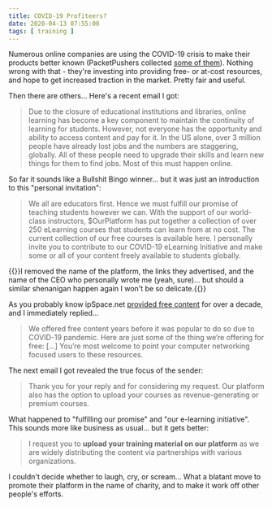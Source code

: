 ```yaml
---
title: COVID-19 Profiteers?
date: 2020-04-13 07:55:00
tags: [ training ]
---
```

Numerous online companies are using the COVID-19 crisis to make their products better known (PacketPushers collected [some of them](https://packetpushers.net/covid-19-vendor-offers-tracking-page/)). Nothing wrong with that - they're investing into providing free- or at-cost resources, and hope to get increased traction in the market. Pretty fair and useful.

Then there are others... Here's a recent email I got:
<!--more-->
> Due to the closure of educational institutions and libraries, online learning has become a key component to maintain the continuity of learning for students. However, not everyone has the opportunity and ability to access content and pay for it. In the US alone, over 3 million people have already lost jobs and the numbers are staggering, globally. All of these people need to upgrade their skills and learn new things for them to find jobs. Most of this must happen online.

So far it sounds like a Bullshit Bingo winner... but it was just an introduction to this "personal invitation":

>   We all are educators first. Hence we must fulfill our promise of teaching students however we can. With the support of our world-class instructors, $OurPlatform has put together a collection of over 250 eLearning courses that students can learn from at no cost. The current collection of our free courses is available here. I personally invite you to contribute to our COVID-19 eLearning Initiative and make some or all of your content freely available to students globally.

{{<note note>}}I removed the name of the platform, the links they advertised, and the name of the CEO who personally wrote me (yeah, sure)... but should a similar shenanigan happen again I won't be so delicate.{{</note>}}

As you probably know ipSpace.net [provided free content](https://www.ipspace.net/Free) for over a decade, and I immediately replied...

> We offered free content years before it was popular to do so due to COVID-19 pandemic. Here are just some of the thing we’re offering for free: [...] You’re most welcome to point your computer networking focused users to these resources.

The next email I got revealed the true focus of the sender:

> Thank you for your reply and for considering my request. Our platform also has the option to upload your courses as revenue-generating or premium courses.

What happened to "fulfilling our promise" and "our e-learning initiative". This sounds more like business as usual... but it gets better:

> I request you to **upload your training material on our platform** as we are widely distributing the content via partnerships with various organizations.

I couldn't decide whether to laugh, cry, or scream... What a blatant move to promote their platform in the name of charity, and to make it work off other people's efforts.